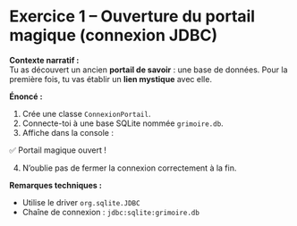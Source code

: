 # Exercice 1 – Ouverture du portail magique (connexion JDBC)

**Contexte narratif :**  
Tu as découvert un ancien **portail de savoir** : une base de données. Pour la première fois, tu vas établir un **lien mystique** avec elle.

**Énoncé :**  
1. Crée une classe `ConnexionPortail`.  
2. Connecte-toi à une base SQLite nommée `grimoire.db`.  
3. Affiche dans la console :  

✅ Portail magique ouvert !

4. N’oublie pas de fermer la connexion correctement à la fin.

**Remarques techniques :**  
- Utilise le driver `org.sqlite.JDBC`  
- Chaîne de connexion : `jdbc:sqlite:grimoire.db`

